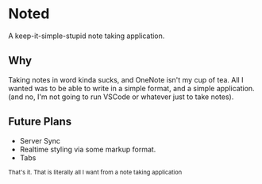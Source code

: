 # Noted
A keep-it-simple-stupid note taking application.
## Why
Taking notes in word kinda sucks, and OneNote isn't my cup of tea. All I wanted was to be able to write in a simple format, and a simple application. (and no, I'm not going to run VSCode or whatever just to take notes).
## Future Plans
+ Server Sync
+ Realtime styling via some markup format.
+ Tabs

<sub>That's it. That is literally all I want from a note taking application</sub>